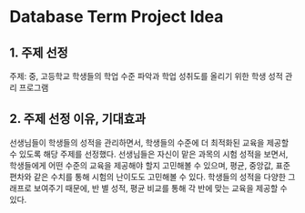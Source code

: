 # Database Term Project Idea


## 1. 주제 선정
주제: 중, 고등학교 학생들의 학업 수준 파악과 학업 성취도를 올리기 위한 학생 성적 관리 프로그램


## 2. 주제 선정 이유, 기대효과
선생님들이 학생들의 성적을 관리하면서, 학생들의 수준에 더 최적화된 교육을 제공할 수 있도록 해당 주제를 선정했다. 선생님들은 자신이 맡은 과목의 시험 성적을 보면서, 학생들에게 어떤 수준의 교육을 제공해야 할지 고민해볼 수 있으며, 평균, 중앙값, 표준편차와 같은 수치를 통해 시험의 난이도도 고민해볼 수 있다. 학생들의 성적을 다양한 그래프로 보여주기 때문에, 반 별 성적, 평균 비교를 통해 각 반에 맞는 교육을 제공할 수 있다.